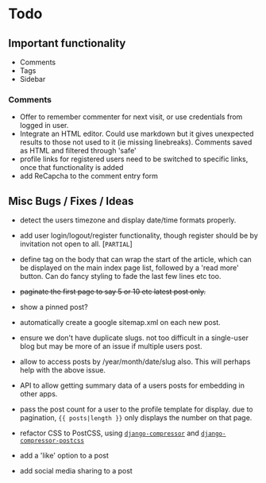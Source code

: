 # Todo

## Important functionality

* Comments
* Tags
* Sidebar

### Comments

* Offer to remember commenter for next visit, or use credentials from logged in
  user.
* Integrate an HTML editor. Could use markdown but it gives unexpected results
  to those not used to it (ie missing linebreaks). Comments saved as HTML and
  filtered through 'safe'
* profile links for registered users need to be switched to specific links, once
  that functionality is added
* add ReCapcha to the comment entry form

## Misc Bugs / Fixes / Ideas

* detect the users timezone and display date/time formats properly.
* add user login/logout/register functionality, though register should be by
  invitation not open to all. [`PARTIAL`]
* define tag on the body that can wrap the start of the article, which can be
  displayed on the main index page list, followed by a 'read more' button. Can
  do fancy styling to fade the last few lines etc too.
* ~~paginate the first page to say 5 or 10 etc latest post only.~~

* show a pinned post?
* automatically create a google sitemap.xml on each new post.
* ensure we don't have duplicate slugs. not too difficult in a single-user blog
  but may be more of an issue if multiple users post.
* allow to access posts by /year/month/date/slug also. This will perhaps help
  with the above issue.
* API to allow getting summary data of a users posts for embedding in other
  apps.
* pass the post count for a user to the profile template for display. due to
  pagination, `{{ posts|length }}` only displays the number on that page.
* refactor CSS to PostCSS, using [`django-compressor`][djc] and
  [`django-compressor-postcss`][djc-postcss]
* add a 'like' option to a post
* add social media sharing to a post

[djc]: https://github.com/django-compressor/django-compressor
[djc-postcss]: https://github.com/Pithikos/django-compressor-postcss
